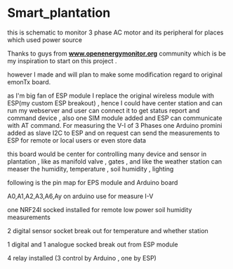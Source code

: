 # Smart_plantation
this is schematic  to monitor 3 phase AC motor and its peripheral for places which used power source

Thanks to guys from **www.openenergymonitor.org** community which is be my inspiration to start on this project .

however I made and will plan to make some modification regard to original emonTx board.

as I'm big fan of ESP module I replace the original wireless module with ESP(my custom ESP breakout) , hence I could have center station and can run my webserver and user can connect it to get status report and command device , also one SIM module added and ESP can communicate with AT command. For measuring the V-I of 3 Phases one Arduino promini added as slave I2C to ESP and on request can send the measurements  to ESP for remote or local users or even store data 

this board would be center for controlling many device and sensor in plantation , like as manifold valve , gates , and like the weather station can measer the humidity, temperature ,  soil humidity , lighting 

following is the pin map for EPS module and Arduino board

A0,A1,A2,A3,A6,Ay on arduino use for  measure I-V

one NRF24l socked installed for remote low power soil humidity measurements 

2 digital sensor socket break out for temperature and whether station

1 digital and 1 analogue socked break out from ESP module 

4 relay installed (3 control by Arduino , one by ESP)
